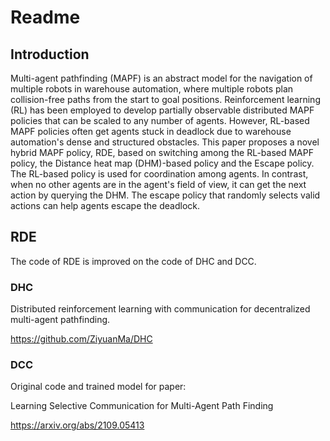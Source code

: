 # Readme

## Introduction

Multi-agent pathfinding (MAPF) is an abstract model for the navigation of multiple robots in warehouse automation, where multiple robots plan collision-free paths from the start to goal positions. Reinforcement learning (RL) has been employed to develop partially observable distributed MAPF policies that can be scaled to any number of agents. 
However, RL-based MAPF policies often get agents stuck in deadlock due to warehouse automation's dense and structured obstacles.
This paper proposes a novel hybrid MAPF policy, RDE, based on switching among the RL-based MAPF policy, the Distance heat map (DHM)-based policy and the Escape policy. 
The RL-based policy is used for coordination among agents.
In contrast, when no other agents are in the agent's field of view, it can get the next action by querying the DHM. 
The escape policy that randomly selects valid actions can help agents escape the deadlock.

## RDE

The code of RDE is improved on the code of DHC and DCC.

### DHC

Distributed reinforcement learning with communication for decentralized multi-agent pathfinding.

https://github.com/ZiyuanMa/DHC

### DCC

Original code and trained model for paper: 

Learning Selective Communication for Multi-Agent Path Finding

https://arxiv.org/abs/2109.05413

